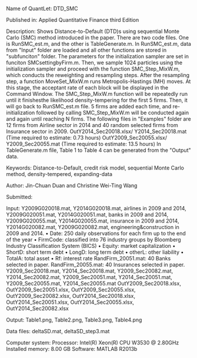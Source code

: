 
Name of QuantLet: DTD_SMC

Published in: Applied Quantitative Finance third Edition

Description: Shows Distance-to-Default (DTD)s using sequential Monte Carlo (SMC) method introduced in the paper.
There are two code files. One is RunSMC_est.m, and the other is TableGenerate.m. In RunSMC_est.m, data from "Input" folder are loaded and all other functions are stored in "subfunciton" folder. The parameters for the initialization sampler are set in funciton SMCsettingbyFirm.m. Then, we sample 1024 particles using the initialization sampler and proceed with the function SMC_Step_MixW.m, which conducts the reweighting and resampling steps. After the resampling step, a function MoveSet_MixW.m runs Metropolis-Hastings (MH) moves. At this stage, the acceptant rate of each block will be displayed in the Command Window. The SMC_Step_MixW.m function will be repeatedly run until it finishesthe likelihood density-tempering for the first 5 firms. Then, it will go back to RunSMC_est.m file. 5 firms are added each time, and re-initialization followed by calling SMC_Step_MixW.m will be conducted again and again until reaching N firms. The following files in "Examples" folder are 12 firms from Airline sector in 2014 and 40 random selected firms from Insurance sector in 2009. OutY2014_Sec20018.xlsx/ Y2014_Sec20018.mat (Time required to estimate: 0.73 hours) OutY2009_Sec20055.xlsx/ Y2009_Sec20055.mat (Time required to estimate: 13.5 hours)
In TableGenerate.m file, Table 1 to Table 4 can be generated from the "Output" data.

Keywords: Distance-to-Default, credit risk model, sequential Monte Carlo method, density-tempered, expanding-data

Author: Jin-Chuan Duan and Christine Wei-Ting Wang

Submitted:

Input: 
Y2009G020018.mat, Y2014G020018.mat, airlines in 2009 and 2014, Y2009G020051.mat, Y2014G020051.mat, banks in 2009 and 2014, Y2009G020055.mat, Y2014G020055.mat, insurance in 2009 and 2014, Y2014G020082.mat, Y2009G020082.mat, engineering&construction in 2009 and 2014.
•	Date: 250 daily observations for each firm up to the end of the year
•	FirmCode: classified into 76 industry groups by Bloomberg Industry Classification System (BICS)
•	Equity: market capitalization
•	ShortD: short term debt
•	LongD: long term debt
•	otherL: other liability
•	TotalA: total asset
•	Rf: interest rate
RandFirm_20051.mat: 40 Banks selected in paper. RandFirm_20055.mat: 40 Insurances selected in paper.
Y2009_Sec20018.mat, Y2014_Sec20018.mat, Y2009_Sec20082.mat, Y2014_Sec20082.mat, Y2009_Sec20051.mat, Y2014_Sec20051.mat, Y2009_Sec20055.mat, Y2014_Sec20055.mat OutY2009_Sec20018.xlsx, OutY2009_Sec20051.xlsx, OutY2009_Sec20055.xlsx, OutY2009_Sec20082.xlsx, OutY2014_Sec20018.xlsx, OutY2014_Sec20051.xlsx, OutY2014_Sec20055.xlsx, OutY2014_Sec20082.xlsx

Output: Table1.png, Table2.png, Table3.png, Table4.png

Data files: 
deltaSD.mat, deltaSD_step3.mat 

Computer system: Processor: Intel(R) Xeon(R) CPU W3530 @ 2.80GHz Installed memory: 8.00 GB Software: MATLAB R2013b
